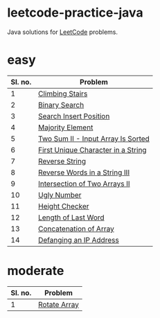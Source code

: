 # leetcode-practice-java

Java solutions for [LeetCode](https://leetcode.com/) problems.

# easy

| Sl. no. | Problem                                                                                                 |
|---------|---------------------------------------------------------------------------------------------------------|
| 1       | [Climbing Stairs](https://leetcode.com/problems/climbing-stairs/)                                       |
| 2       | [Binary Search](https://leetcode.com/problems/binary-search/)                                           |
| 3       | [Search Insert Position](https://leetcode.com/problems/search-insert-position/)                         |
| 4       | [Majority Element](https://leetcode.com/problems/majority-element/)                                     |
| 5       | [Two Sum II - Input Array Is Sorted](https://leetcode.com/problems/two-sum-ii-input-array-is-sorted/)   |
| 6       | [First Unique Character in a String](https://leetcode.com/problems/first-unique-character-in-a-string/) |
| 7       | [Reverse String](https://leetcode.com/problems/reverse-string/)                                         |
| 8       | [Reverse Words in a String III](https://leetcode.com/problems/reverse-words-in-a-string-iii/)           |
| 9       | [Intersection of Two Arrays II](https://leetcode.com/problems/intersection-of-two-arrays-ii/)           |
| 10      | [Ugly Number](https://leetcode.com/problems/ugly-number/)                                               |
| 11      | [Height Checker](https://leetcode.com/problems/height-checker/)                                         |
| 12      | [Length of Last Word](https://leetcode.com/problems/length-of-last-word/)                               |
| 13      | [Concatenation of Array](https://leetcode.com/problems/concatenation-of-array/)                         |
| 14      | [Defanging an IP Address](https://leetcode.com/problems/defanging-an-ip-address/)                       |

# moderate

| Sl. no. | Problem                                                     |
|---------|-------------------------------------------------------------|
| 1       | [Rotate Array](https://leetcode.com/problems/rotate-array/) |
